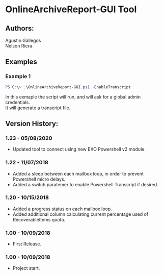 ﻿# OnlineArchiveReport-GUI Tool  

## Authors:  
Agustin Gallegos  
Nelson Riera  

## Examples  
### Example 1  
````powershell
PS C:\> .\OnlineArchiveReport-GUI.ps1 -EnableTranscript
````
In this exmaple the script will run, and will ask for a global admin credentials.  
It will generate a transcript file.  

## Version History:
### 1.23 - 05/08/2020
 - Updated tool to connect using new EXO Powershell v2 module.
### 1.22 - 11/07/2018
 - Added a sleep between each mailbox loop, in order to prevent Powershell micro delays.
 - Added a switch paratemer to enable Powershell Transcript if desired.
### 1.20 - 10/15/2018
 - Added a progress status on each mailbox loop.
 - Added additional column calculating current percentage used of RecoverableItems quota.
### 1.00 - 10/09/2018
 - First Release.
### 1.00 - 10/09/2018
 - Project start.